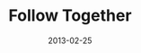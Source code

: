 ---
layout: music 
title: "Follow Together"
series: "Follow the Leader"
date: 2013-02-25 
description: "Chuck Mingo talks about how following the Leader is best with a tribe."
audio: "http://www.crossroads.net/players/media/hq/followtheleader_oakley_03.mp3"
audio-duration: "38:01"
src: "http://www.crossroads.net/players/media/mediumHz/190x110_FL.jpg"
---